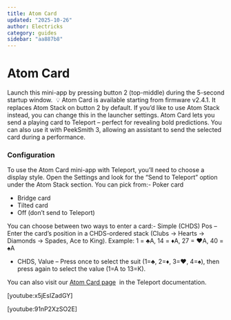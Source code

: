 ```yaml
---
title: Atom Card
updated: "2025-10-26"
author: Electricks
category: guides
sidebar: "aa887b8"
---
```


# Atom Card

Launch this mini-app by pressing button 2 (top-middle) during the 5-second startup window.  💡 Atom Card is available starting from firmware v2.4.1. It replaces Atom Stack on button 2 by default. If you’d like to use Atom Stack instead, you can change this in the launcher settings. Atom Card lets you send a playing card to Teleport – perfect for revealing bold predictions. You can also use it with PeekSmith 3, allowing an assistant to send the selected card during a performance.

### Configuration

To use the Atom Card mini-app with Teleport, you’ll need to choose a display style. Open the Settings and look for the “Send to Teleport” option under the Atom Stack section. You can pick from:- Poker card
- Bridge card
- Tilted card
- Off (don’t send to Teleport)

You can choose between two ways to enter a card:- Simple (CHDS) Pos – Enter the card’s position in a CHDS-ordered stack (Clubs → Hearts → Diamonds → Spades, Ace to King). Example: 1 = ♣A, 14 = ♦A, 27 = ♥A, 40 = ♠A
- CHDS, Value – Press once to select the suit (1=♣, 2=♦, 3=♥, 4=♠), then press again to select the value (1=A to 13=K).

You can also visit our [Atom Card page](http://(https://electricks.info/docs/teleport/atom-card/))  in the Teleport documentation.

[youtube:x5jEsIZadGY]

[youtube:91nP2XzSO2E]